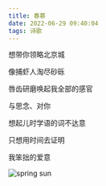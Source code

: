 ```yaml
---
title: 春慕
date: 2022-06-29 09:40:04
tags: 诗歌
---
```

想带你领略北京城  

像捕虾人淘尽砂砾  

唇齿研磨唤起我全部的感官  
<!--more-->

与思念、对你  

想起儿时学语的词不达意  

只想用时间去证明  

我笨拙的爱意  

![](../assets/spring.jpg "spring sun")
